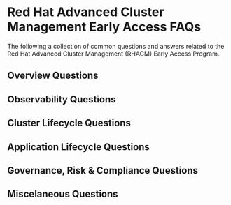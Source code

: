 # **Red Hat Advanced Cluster Management Early Access FAQs**

The following a collection of common questions and answers related to the Red Hat Advanced Cluster Management (RHACM) Early Access Program.

## **Overview Questions**

## **Observability Questions**

## **Cluster Lifecycle Questions**

## **Application Lifecycle Questions**

## **Governance, Risk & Compliance Questions**

## **Miscelaneous Questions**
